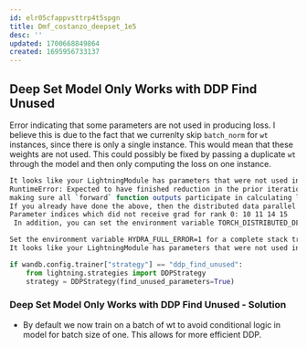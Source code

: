 ```yaml
---
id: elr05cfappvsttrp4t5spgn
title: Dmf_costanzo_deepset_1e5
desc: ''
updated: 1700668849864
created: 1695956733137
---
```

## Deep Set Model Only Works with DDP Find Unused

Error indicating that some parameters are not used in producing loss. I believe this is due to the fact that we currenlty skip `batch_norm` for `wt` instances, since there is only a single instance. This would mean that these weights are not used. This could possibly be fixed by passing a duplicate `wt` through the model and then only computing the loss on one instance.

```bash
It looks like your LightningModule has parameters that were not used in producing the loss returned by training_step. If this is intentional, you must enable the detection of unused parameters in DDP, either by setting the string value `strategy='ddp_find_unused_parameters_true'` or by setting the flag in the strategy with `strategy=DDPStrategy(find_unused_parameters=True)`.
RuntimeError: Expected to have finished reduction in the prior iteration before starting a new one. This error indicates that your module has parameters that were not used in producing loss. You can enable unused parameter detection by passing the keyword argument `find_unused_parameters=True` to `torch.nn.parallel.DistributedDataParallel`, and by
making sure all `forward` function outputs participate in calculating loss.
If you already have done the above, then the distributed data parallel module wasn't able to locate the output tensors in the return value of your module's `forward` function. Please include the loss function and the structure of the return value of `forward` of your module when reporting this issue (e.g. list, dict, iterable).
Parameter indices which did not receive grad for rank 0: 10 11 14 15
 In addition, you can set the environment variable TORCH_DISTRIBUTED_DEBUG to either INFO or DETAIL to print out information about which particular parameters did not receive gradient on this rank as part of this error

Set the environment variable HYDRA_FULL_ERROR=1 for a complete stack trace.
It looks like your LightningModule has parameters that were not used in producing the loss returned by training_step. If this is intentional, you must enable the detection of unused parameters in DDP, either by setting the string value `strategy='ddp_find_unused_parameters_true'` or by setting the flag in the strategy with `strateg...
```

```python
if wandb.config.trainer["strategy"] == "ddp_find_unused":
    from lightning.strategies import DDPStrategy
    strategy = DDPStrategy(find_unused_parameters=True)
```

### Deep Set Model Only Works with DDP Find Unused - Solution

- By default we now train on a batch of wt to avoid conditional logic in model for batch size of one. This allows for more efficient DDP.
